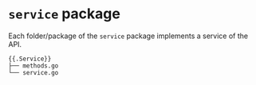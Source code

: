 # `service` package

Each folder/package of the `service` package implements a service of the API.

```text
{{.Service}}
├── methods.go
└── service.go
```
